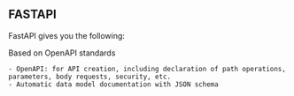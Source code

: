 ## FASTAPI 

FastAPI gives you the following: 

Based on OpenAPI standards 

	- OpenAPI: for API creation, including declaration of path operations, parameters, body requests, security, etc. 
	- Automatic data model documentation with JSON schema 

